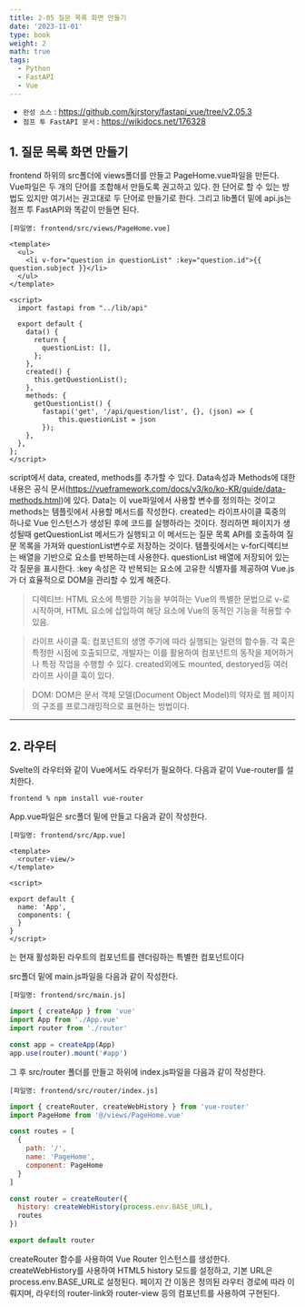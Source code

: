 ```yaml
---
title: 2-05 질문 목록 화면 만들기
date: '2023-11-01'
type: book
weight: 2
math: true
tags:
  - Python
  - FastAPI
  - Vue
---
```


- `완성 소스` : https://github.com/kjrstory/fastapi_vue/tree/v2.05.3
- `점프 투 FastAPI 문서` : https://wikidocs.net/176328


## 1. 질문 목록 화면 만들기 
frontend 하위의 src폴더에 views폴더를 만들고 PageHome.vue파일을 만든다. 
Vue파일은 두 개의 단어를 조합해서 만들도록 권고하고 있다.
한 단어로 할 수 있는 방법도 있지만 여기서는 권고대로 두 단어로 만들기로 한다.
그리고 lib폴더 밑에 api.js는 점프 투 FastAPI와 똑같이 만들면 된다. 

`[파일명: frontend/src/views/PageHome.vue]`
```vue
<template>
  <ul>
    <li v-for="question in questionList" :key="question.id">{{ question.subject }}</li>
  </ul>
</template>

<script>
  import fastapi from "../lib/api"

  export default {
    data() {
      return {
        questionList: [],
      };
    },
    created() {
      this.getQuestionList();
    },
    methods: {
      getQuestionList() {
        fastapi('get', '/api/question/list', {}, (json) => {
            this.questionList = json
        });
    },
  },
};
</script>
```
script에서 data, created, methods를 추가할 수 있다. 
Data속성과 Methods에 대한 내용은 공식 문서(https://vueframework.com/docs/v3/ko/ko-KR/guide/data-methods.html)에 있다.
Data는 이 vue파일에서 사용할 변수를 정의하는 것이고 methods는 템플릿에서 사용할 메서드를 작성한다. 
created는 라이프사이클 훅중의 하나로 Vue 인스턴스가 생성된 후에 코드를 실행하라는 것이다. 
정리하면 페이지가 생성될때 getQuestionList 메서드가 실행되고 이 메서드는 질문 목록 API를 호출하여 질문 목록을 가져와 questionList변수로 저장하는 것이다.
템플릿에서는 v-for디렉티브는 배열을 기반으로 요소를 반복하는데 사용한다. questionList 배열에 저장되어 있는 각 질문을 표시한다. 
:key 속성은 각 반복되는 요소에 고유한 식별자를 제공하여 Vue.js가 더 효율적으로 DOM을 관리할 수 있게 해준다.

> 디렉티브: HTML 요소에 특별한 기능을 부여하는 Vue의 특별한 문법으로 v-로 시작하며, HTML 요소에 삽입하여 해당 요소에 Vue의 동적인 기능을 적용할 수 있음.

> 라이프 사이클 훅: 컴포넌트의 생명 주기에 따라 실행되는 일련의 함수들. 각 훅은 특정한 시점에 호출되므로, 개발자는 이를 활용하여 컴포넌트의 동작을 제어하거나 특정 작업을 수행할 수 있다. created외에도 mounted, destoryed등 여러 라이프 사이클 훅이 있다.

> DOM: DOM은 문서 객체 모델(Document Object Model)의 약자로  웹 페이지의 구조를 프로그래밍적으로 표현하는 방법이다.
---
## 2. 라우터

Svelte의 라우터와 같이 Vue에서도 라우터가 필요하다. 다음과 같이 Vue-router를 설치한다.

```
frontend % npm install vue-router
```

App.vue파일은 src폴더 밑에 만들고 다음과 같이 작성한다.

`[파일명: frontend/src/App.vue]`
```vue
<template>
  <router-view/>  
</template>

<script>

export default {
  name: 'App',
  components: {
  }
}
</script>
```
<router-view>는 현재 활성화된 라우트의 컴포넌트를 렌더링하는 특별한 컴포넌트이다


src폴더 밑에 main.js파일을 다음과 같이 작성한다.

`[파일명: frontend/src/main.js]`
```javascript
import { createApp } from 'vue'
import App from './App.vue'
import router from './router'

const app = createApp(App)
app.use(router).mount('#app')
```

그 후 src/router 폴더를 만들고 하위에 index.js파일을 다음과 같이 작성한다.

`[파일명: frontend/src/router/index.js]`
```javascript
import { createRouter, createWebHistory } from 'vue-router'
import PageHome from '@/views/PageHome.vue'

const routes = [
  {
    path: '/',
    name: 'PageHome',
    component: PageHome
  }
]

const router = createRouter({
  history: createWebHistory(process.env.BASE_URL),
  routes
})

export default router
```

createRouter 함수를 사용하여 Vue Router 인스턴스를 생성한다. createWebHistory를 사용하여 HTML5 history 모드를 설정하고, 기본 URL은 process.env.BASE_URL로 설정된다.
페이지 간 이동은 정의된 라우터 경로에 따라 이뤄지며, 라우터의 router-link와 router-view 등의 컴포넌트를 사용하여 구현된다.


